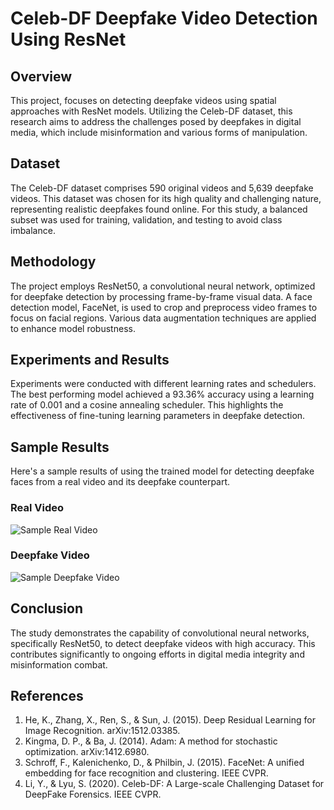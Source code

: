 # Celeb-DF Deepfake Video Detection Using ResNet

## Overview
This project, focuses on detecting deepfake videos using spatial approaches with ResNet models. Utilizing the Celeb-DF dataset, this research aims to address the challenges posed by deepfakes in digital media, which include misinformation and various forms of manipulation.

## Dataset
The Celeb-DF dataset comprises 590 original videos and 5,639 deepfake videos. This dataset was chosen for its high quality and challenging nature, representing realistic deepfakes found online. For this study, a balanced subset was used for training, validation, and testing to avoid class imbalance.

## Methodology
The project employs ResNet50, a convolutional neural network, optimized for deepfake detection by processing frame-by-frame visual data. A face detection model, FaceNet, is used to crop and preprocess video frames to focus on facial regions. Various data augmentation techniques are applied to enhance model robustness.

## Experiments and Results
Experiments were conducted with different learning rates and schedulers. The best performing model achieved a 93.36% accuracy using a learning rate of 0.001 and a cosine annealing scheduler. This highlights the effectiveness of fine-tuning learning parameters in deepfake detection.

## Sample Results
Here's a sample results of using the trained model for detecting deepfake faces from a real video and its deepfake counterpart.

### Real Video
![Sample Real Video](./assets/sample_real.gif)

### Deepfake Video
![Sample Deepfake Video](./assets/sample_df.gif)

## Conclusion
The study demonstrates the capability of convolutional neural networks, specifically ResNet50, to detect deepfake videos with high accuracy. This contributes significantly to ongoing efforts in digital media integrity and misinformation combat.

## References
1. He, K., Zhang, X., Ren, S., & Sun, J. (2015). Deep Residual Learning for Image Recognition. arXiv:1512.03385.
2. Kingma, D. P., & Ba, J. (2014). Adam: A method for stochastic optimization. arXiv:1412.6980.
3. Schroff, F., Kalenichenko, D., & Philbin, J. (2015). FaceNet: A unified embedding for face recognition and clustering. IEEE CVPR.
4. Li, Y., & Lyu, S. (2020). Celeb-DF: A Large-scale Challenging Dataset for DeepFake Forensics. IEEE CVPR.
